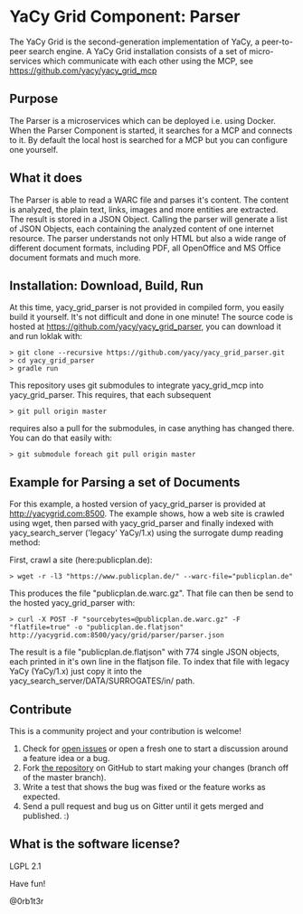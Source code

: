 # YaCy Grid Component: Parser

The YaCy Grid is the second-generation implementation of YaCy, a peer-to-peer search engine.
A YaCy Grid installation consists of a set of micro-services which communicate with each other
using the MCP, see https://github.com/yacy/yacy_grid_mcp

## Purpose

The Parser is a microservices which can be deployed i.e. using Docker. When the Parser Component
is started, it searches for a MCP and connects to it. By default the local host is searched for a
MCP but you can configure one yourself.

## What it does

The Parser is able to read a WARC file and parses it's content. The content is analyzed,
the plain text, links, images and more entities are extracted. The result is stored in a JSON Object.
Calling the parser will generate a list of JSON Objects, each containing the analyzed content
of one internet resource.
The parser understands not only HTML but also a wide range of different document formats, including PDF,
all OpenOffice and MS Office document formats and much more.


## Installation: Download, Build, Run
At this time, yacy_grid_parser is not provided in compiled form, you easily build it yourself. It's not difficult and done in one minute! The source code is hosted at https://github.com/yacy/yacy_grid_parser, you can download it and run loklak with:

    > git clone --recursive https://github.com/yacy/yacy_grid_parser.git
    > cd yacy_grid_parser
    > gradle run
    
This repository uses git submodules to integrate yacy_grid_mcp into yacy_grid_parser. This requires, that
each subsequent

    > git pull origin master
    
requires also a pull for the submodules, in case anything has changed there. You can do that easily with:

    > git submodule foreach git pull origin master


## Example for Parsing a set of Documents

For this example, a hosted version of yacy_grid_parser is provided at http://yacygrid.com:8500.
The example shows, how a web site is crawled using wget, then parsed with yacy_grid_parser and finally indexed with yacy_search_server ('legacy' YaCy/1.x) using the surrogate dump reading method:

First, crawl a site (here:publicplan.de):

    > wget -r -l3 "https://www.publicplan.de/" --warc-file="publicplan.de"
    
This produces the file "publicplan.de.warc.gz". That file can then be send to the hosted yacy_grid_parser with:

    > curl -X POST -F "sourcebytes=@publicplan.de.warc.gz" -F "flatfile=true" -o "publicplan.de.flatjson" http://yacygrid.com:8500/yacy/grid/parser/parser.json

The result is a file "publicplan.de.flatjson" with 774 single JSON objects, each printed in it's own line in the flatjson file.
To index that file with legacy YaCy (YaCy/1.x) just copy it into the yacy_search_server/DATA/SURROGATES/in/ path.

## Contribute

This is a community project and your contribution is welcome!

1. Check for [open issues](https://github.com/yacy/yacy_grid_parser/issues)
   or open a fresh one to start a discussion around a feature idea or a bug.
2. Fork [the repository](https://github.com/yacy/yacy_grid_parser.git)
   on GitHub to start making your changes (branch off of the master branch).
3. Write a test that shows the bug was fixed or the feature works as expected.
4. Send a pull request and bug us on Gitter until it gets merged and published. :)


## What is the software license?
LGPL 2.1

Have fun!

@0rb1t3r
